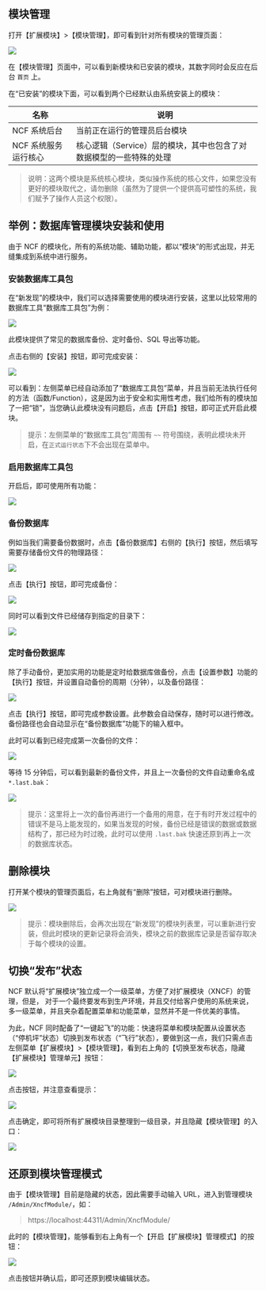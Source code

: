 ## 模块管理

打开【扩展模块】>【模块管理】，即可看到针对所有模块的管理页面：

<img src="./images/admin-module-manage-01.png" />

在【模块管理】页面中，可以看到新模块和已安装的模块，其数字同时会反应在后台 `首页` 上。

在“已安装”的模块下面，可以看到两个已经默认由系统安装上的模块：

| 名称                 | 说明                                                                |
| -------------------- | ------------------------------------------------------------------- |
| NCF 系统后台         | 当前正在运行的管理员后台模块                                        |
| NCF 系统服务运行核心 | 核心逻辑（Service）层的模块，其中也包含了对数据模型的一些特殊的处理 |

> 说明：这两个模块是系统核心模块，类似操作系统的核心文件，如果您没有更好的模块取代之，请勿删除（虽然为了提供一个提供高可塑性的系统，我们赋予了操作人员这个权限）。

## 举例：数据库管理模块安装和使用

由于 NCF 的模块化，所有的系统功能、辅助功能，都以“模块”的形式出现，并无缝集成到系统中进行服务。

### 安装数据库工具包

在“新发现”的模块中，我们可以选择需要使用的模块进行安装，这里以比较常用的数据库工具“数据库工具包”为例：

<img src="./images/admin-module-manage-02.png" />

此模块提供了常见的数据库备份、定时备份、SQL 导出等功能。

点击右侧的【安装】按钮，即可完成安装：

<img src="./images/admin-module-manage-03.png" />

可以看到：左侧菜单已经自动添加了“数据库工具包”菜单，并且当前无法执行任何的方法（函数/Function），这是因为出于安全和实用性考虑，我们给所有的模块加了一把“锁”，当您确认此模块没有问题后，点击【开启】按钮，即可正式开启此模块。

> 提示：左侧菜单的“数据库工具包”周围有 `~~` 符号围绕，表明此模块未开启，在`正式运行状态`下不会出现在菜单中。

### 启用数据库工具包

开启后，即可使用所有功能：

<img src="./images/admin-module-manage-04.png" />

### 备份数据库

例如当我们需要备份数据时，点击【备份数据库】右侧的【执行】按钮，然后填写需要存储备份文件的物理路径：

<img src="./images/admin-module-manage-05.png" />

点击【执行】按钮，即可完成备份：

<img src="./images/admin-module-manage-06.png" />

同时可以看到文件已经储存到指定的目录下：

<img src="./images/admin-module-manage-07.png" />

### 定时备份数据库

除了手动备份，更加实用的功能是定时给数据库做备份，点击【设置参数】功能的【执行】按钮，并设置自动备份的周期（分钟），以及备份路径：

<img src="./images/admin-module-manage-08.png" />

点击【执行】按钮，即可完成参数设置。此参数会自动保存，随时可以进行修改。备份路径也会自动显示在“备份数据库”功能下的输入框中。

此时可以看到已经完成第一次备份的文件：

<img src="./images/admin-module-manage-09.png" />

等待 15 分钟后，可以看到最新的备份文件，并且上一次备份的文件自动重命名成 `*.last.bak`：

<img src="./images/admin-module-manage-10.png" />

> 提示：这里将上一次的备份再进行一个备用的用意，在于有时开发过程中的错误不是马上能发现的，如果当发现的时候，备份已经是错误的数据或数据结构了，那已经为时过晚，此时可以使用 `.last.bak` 快速还原到再上一次的数据库状态。

## 删除模块

打开某个模块的管理页面后，右上角就有“删除”按钮，可对模块进行删除。

<img src="./images/admin-module-manage-11.png" />

> 提示：模块删除后，会再次出现在“新发现”的模块列表里，可以重新进行安装，但此时模块的更新记录将会消失，模块之前的数据库记录是否留存取决于每个模块的设置。

## 切换“发布”状态

NCF 默认将“扩展模块”独立成一个一级菜单，方便了对扩展模块（XNCF）的管理，但是，
对于一个最终要发布到生产环境，并且交付给客户使用的系统来说，多一级菜单，并且夹杂着配置菜单和功能菜单，显然并不是一件优美的事情。

为此，NCF 同时配备了“一键起飞”的功能：快速将菜单和模块配置从设置状态（“停机坪”状态）切换到发布状态（“飞行”状态），要做到这一点，我们只需点击左侧菜单【扩展模块】>【模块管理】，看到右上角的【切换至发布状态，隐藏【扩展模块】管理单元】按钮：

<img src="./images/admin-module-manage-12.png" />

点击按钮，并注意查看提示：

<img src="./images/admin-module-manage-13.png" />

点击确定，即可将所有扩展模块目录整理到一级目录，并且隐藏【模块管理】的入口：

<img src="./images/admin-module-manage-14.png" />

## 还原到模块管理模式

由于【模块管理】目前是隐藏的状态，因此需要手动输入 URL，进入到管理模块 `/Admin/XncfModule/`，如：

> https://localhost:44311/Admin/XncfModule/

此时的【模块管理】，能够看到右上角有一个【开启【扩展模块】管理模式】的按钮：

<img src="./images/admin-module-manage-15.png" />

点击按钮并确认后，即可还原到模块编辑状态。
